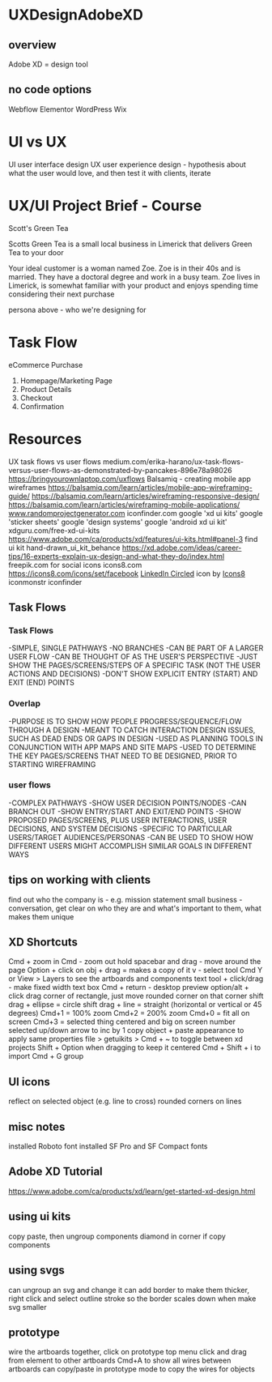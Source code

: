 # UXDesignAdobeXD

## overview
Adobe XD = design tool

## no code options
Webflow
Elementor
WordPress
Wix

# UI vs UX
UI user interface design
UX user experience design - hypothesis about what the user would love, and then test it with clients, iterate

#  UX/UI Project Brief - Course
Scott's Green Tea

Scotts Green Tea is a small local business in Limerick that delivers Green Tea to your door

Your ideal customer is a woman named Zoe. Zoe is in their 40s and is married. They have a 
doctoral degree and work in a busy team. Zoe lives in Limerick, is somewhat familiar with
your product and enjoys spending time considering their next purchase

persona above - who we're designing for

# Task Flow
eCommerce Purchase

1. Homepage/Marketing Page
2. Product Details
3. Checkout
4. Confirmation

# Resources
UX task flows vs user flows
medium.com/erika-harano/ux-task-flows-versus-user-flows-as-demonstrated-by-pancakes-896e78a98026
https://bringyourownlaptop.com/uxflows
Balsamiq - creating mobile app wireframes
https://balsamiq.com/learn/articles/mobile-app-wireframing-guide/
https://balsamiq.com/learn/articles/wireframing-responsive-design/
https://balsamiq.com/learn/articles/wireframing-mobile-applications/
www.randomprojectgenerator.com
iconfinder.com
google 'xd ui kits'
google 'sticker sheets'
google 'design systems'
google 'android xd ui kit'
xdguru.com/free-xd-ui-kits
https://www.adobe.com/ca/products/xd/features/ui-kits.html#panel-3
find ui kit hand-drawn_ui_kit_behance
https://xd.adobe.com/ideas/career-tips/16-experts-explain-ux-design-and-what-they-do/index.html
freepik.com for social icons
icons8.com
https://icons8.com/icons/set/facebook
<a target="_blank" href="https://icons8.com/icon/60444/linkedin-circled">LinkedIn Circled</a> icon by <a target="_blank" href="https://icons8.com">Icons8</a>
iconmonstr
iconfinder


## Task Flows

### Task Flows

-SIMPLE, SINGLE PATHWAYS
-NO BRANCHES
-CAN BE PART OF A LARGER USER FLOW
-CAN BE THOUGHT OF AS THE USER'S PERSPECTIVE
-JUST SHOW THE PAGES/SCREENS/STEPS OF A SPECIFIC TASK 
    (NOT THE USER ACTIONS AND DECISIONS)
-DON'T SHOW EXPLICIT ENTRY (START) AND EXIT (END) POINTS

### Overlap
-PURPOSE IS TO SHOW HOW PEOPLE PROGRESS/SEQUENCE/FLOW THROUGH A DESIGN
-MEANT TO CATCH INTERACTION DESIGN ISSUES, SUCH AS DEAD ENDS OR GAPS IN DESIGN
-USED AS PLANNING TOOLS IN CONJUNCTION WITH APP MAPS AND SITE MAPS
-USED TO DETERMINE THE KEY PAGES/SCREENS THAT NEED TO BE DESIGNED,
    PRIOR TO STARTING WIREFRAMING

### user flows
-COMPLEX PATHWAYS
-SHOW USER DECISION POINTS/NODES
-CAN BRANCH OUT
-SHOW ENTRY/START AND EXIT/END POINTS
-SHOW PROPOSED PAGES/SCREENS, PLUS USER INTERACTIONS, USER DECISIONS, AND SYSTEM DECISIONS
-SPECIFIC TO PARTICULAR USERS/TARGET AUDIENCES/PERSONAS
-CAN BE USED TO SHOW HOW DIFFERENT USERS MIGHT ACCOMPLISH SIMILAR GOALS IN DIFFERENT WAYS

## tips on working with clients
find out who the company is - e.g. mission statement
small business - conversation, get clear on who they are and what's important to them, what makes them unique

## XD Shortcuts
Cmd + zoom in
Cmd - zoom out
hold spacebar and drag - move around the page
Option + click on obj + drag = makes a copy of it 
v - select tool
Cmd Y or View > Layers to see the artboards and components
text tool + click/drag - make fixed width text box
Cmd + return - desktop preview
option/alt + click drag corner of rectangle, just move rounded corner on that corner
shift drag + ellipse = circle
shift drag + line = straight (horizontal or vertical or 45 degrees)
Cmd+1 = 100% zoom
Cmd+2 = 200% zoom
Cmd+0 = fit all on screen
Cmd+3 = selected thing centered and big on screen
number selected up/down arrow to inc by 1
copy object + paste appearance to apply same properties
file > getuikits > 
Cmd + ~ to toggle between xd projects
Shift + Option when dragging to keep it centered
Cmd + Shift + i to import
Cmd + G group

## UI icons
reflect on selected object (e.g. line to cross)
rounded corners on lines

## misc notes
installed Roboto font
installed SF Pro and SF Compact fonts

## Adobe XD Tutorial
https://www.adobe.com/ca/products/xd/learn/get-started-xd-design.html

## using ui kits
copy paste, then ungroup components
diamond in corner if copy components

## using svgs
can ungroup an svg and change it
can add border to make them thicker, 
right click and select outline stroke so the border scales down when make svg smaller

## prototype
wire the artboards together, click on prototype top menu
click and drag from element to other artboards
Cmd+A to show all wires between artboards
can copy/paste in prototype mode to copy the wires for objects
